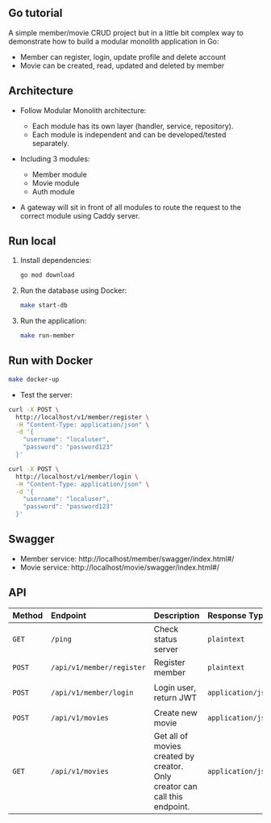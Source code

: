## Go tutorial 

A simple member/movie CRUD project but in a little bit complex way to demonstrate how to build a modular monolith application in Go:
 - Member can register, login, update profile and delete account
 - Movie can be created, read, updated and deleted by member

 ## Architecture
 - Follow Modular Monolith architecture:
    - Each module has its own layer (handler, service, repository).
    - Each module is independent and can be developed/tested separately.

- Including 3 modules:
    - Member module
    - Movie module
    - Auth module

- A gateway will sit in front of all modules to route the request to the correct module using Caddy server.

## Run local
1. Install dependencies:
   ```bash
   go mod download
   ```
2. Run the database using Docker:
   ```bash
   make start-db
   ```
3. Run the application:
   ```bash
   make run-member
   ```
## Run with Docker

```bash
make docker-up
```
- Test the server:
```bash
curl -X POST \
  http://localhost/v1/member/register \
  -H "Content-Type: application/json" \
  -d '{
    "username": "localuser",
    "password": "password123"
  }'
```

```bash
curl -X POST \
  http://localhost/v1/member/login \
  -H "Content-Type: application/json" \
  -d '{
    "username": "localuser",
    "password": "password123"
  }'
```

## Swagger
- Member service: http://localhost/member/swagger/index.html#/
- Movie service: http://localhost/movie/swagger/index.html#/
   
## API
| Method | Endpoint | Description | Response Type | Response |
| :--- | :--- | :--- | :--- | :--- |
| `GET` | `/ping` | Check status server | `plaintext` | `pong` |
| `POST` | `/api/v1/member/register` | Register member | `plaintext` | `No content` |
| `POST` | `/api/v1/member/login` | Login user, return JWT | `application/json` | ```json { "token": "eyJhbGciOiJIUzI1NiIsInR5cCI6IkpXVCJ9.eyJzdWIiOiIxMjM0NTY3ODkwIiwibmFtZSI6IkpvaG4gRG9lIiwiYWRtaW4iOnRydWUsImlhdCI6MTUxNjIzOTAyMn0.KMUFsIDTnFmyG3nMiGM6H9FNFUROf3wh7SmqJp-QV30" } ``` |
| `POST` | `/api/v1/movies` | Create new movie | `application/json` | ```json { "id": "632099a6-a697-4cbf-8e79-298ae9d7997d", "name": "Star War", "star": 5, "actor": "Mark Hamill", "created_at": 1758092201, "updated_at": 1758092201 } ``` |
| `GET` | `/api/v1/movies` | Get all of movies created by creator. Only creator can call this endpoint. | `application/json` | ```json { "creator": "3053dd78-b24e-4ff5-a3c3-53098982aed9", "name": "Jhon Doe", "movies": [{ "id": "632099a6-a697-4cbf-8e79-298ae9d7997d", "name": "Star War", "star": 5, "actor": "Mark Hamill", "created_at": 1758092201, "updated_at": 1758092201 }] } ``` |